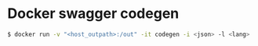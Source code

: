 # Docker swagger codegen

```bash
$ docker run -v "<host_outpath>:/out" -it codegen -i <json> -l <lang>
```
